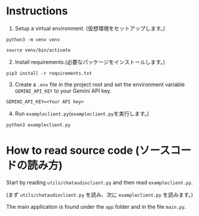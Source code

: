 # Instructions
1. Setup a virtual environment. (仮想環境をセットアップします。)
```
python3 -m venv venv

source venv/bin/activate
```
2. Install requirements.(必要なパッケージをインストールします。)

```
pip3 install -r requirements.txt
```
3. Create a `.env` file in the project root and set the environment variable `GEMINI_API_KEY` to your Gemini API key.
```
GEMINI_API_KEY=<Your API key>
```
4. Run ```exampleclient.py```(`exampleclient.py`を実行します。)

```
python3 exampleclient.py
```


# How to read source code (ソースコードの読み方)

Start by reading ```utils/chataudioclient.py``` and then read ```exampleclient.py```.

(まず `utils/chataudioclient.py` を読み、次に `exampleclient.py` を読みます。)

The main application is found under the `app` folder and in the file `main.py`.




